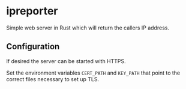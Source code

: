 # ipreporter

Simple web server in Rust which will return the callers IP address.

## Configuration

If desired the server can be started with HTTPS.

Set the environment variables `CERT_PATH` and `KEY_PATH` that point to the correct files necessary to set up TLS.
